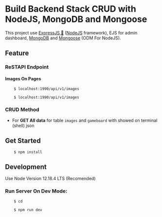 # Build Backend Stack CRUD with NodeJS, MongoDB and Mongoose

This project use [ExpressJS 🚀](https://expressjs.com) ([NodeJS](https://nodejs.org) framework), EJS for admin dashboard, [MongoDB](https://mongodb.com) and [Mongoose](https://mongoosejs.com/) (ODM For NodeJS).

## Feature

### ReSTAPI Endpoint

#### Images On Pages

        $ localhost:1990/api/v1/images

        $ localhost:1990/api/v1/images

### CRUD Method

- For **GET All data** for table `images` and `gameboard` with showed on terminal (shell) json

## Get Started

        $ npm install

## Development

Use Node Version 12.18.4 LTS (Recomended)

### Run Server On Dev Mode:

        $ cd

        $ npm run dev
